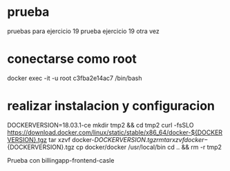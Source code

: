 # prueba

pruebas para ejercicio 19
prueba ejercicio 19 otra vez

# conectarse como root
docker exec -it -u root c3fba2e14ac7 /bin/bash

# realizar instalacion y configuracion
DOCKERVERSION=18.03.1-ce
mkdir tmp2 && cd tmp2
curl -fsSLO https://download.docker.com/linux/static/stable/x86_64/docker-${DOCKERVERSION}.tgz
tar xzvf docker-${DOCKERVERSION}.tgz
rm tar xzvf docker-${DOCKERVERSION}.tgz
cp docker/docker /usr/local/bin
cd .. && rm -r tmp2

Prueba con billingapp-frontend-casle
